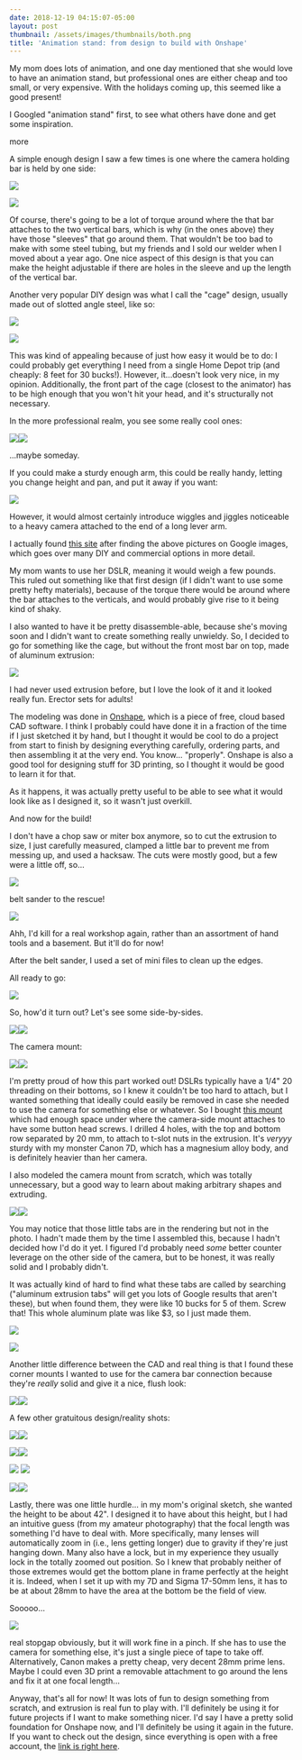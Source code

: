 ```yaml
---
date: 2018-12-19 04:15:07-05:00
layout: post
thumbnail: /assets/images/thumbnails/both.png
title: 'Animation stand: from design to build with Onshape'
---
```


My mom does lots of animation, and one day mentioned that she would love to have an animation stand, but professional ones are either cheap and too small, or very expensive. With the holidays coming up, this seemed like a good present!

I Googled "animation stand" first, to see what others have done and get some inspiration.

more

A simple enough design I saw a few times is one where the camera holding bar is held by one side:

![](/assets/images/animation-stand_front-view.gif)

![](/assets/images/stand.gif)

Of course, there's going to be a lot of torque around where the that bar attaches to the two vertical bars, which is why (in the ones above) they have those "sleeves" that go around them. That wouldn't be too bad to make with some steel tubing, but my friends and I sold our welder when I moved about a year ago. One nice aspect of this design is that you can make the height adjustable if there are holes in the sleeve and up the length of the vertical bar.

Another very popular DIY design was what I call the "cage" design, usually made out of slotted angle steel, like so:

![](/assets/images/000_0007-225x300.jpg)

![](/assets/images/new_animation_camera_stand_01_by_hmontes.jpg)

This was kind of appealing because of just how easy it would be to do: I could probably get everything I need from a single Home Depot trip (and cheaply: 8 feet for 30 bucks!). However, it...doesn't look very nice, in my opinion. Additionally, the front part of the cage (closest to the animator) has to be high enough that you won't hit your head, and it's structurally not necessary.

In the more professional realm, you see some really cool ones:

![](/assets/images/6a00d8341d2b8f53ef01157107e150970b-500wi-300x227.jpg)![](/assets/images/tmp833193-236x300.png)

...maybe someday.

If you could make a sturdy enough arm, this could be really handy, letting you change height and pan, and put it away if you want:

![](/assets/images/tmp833194-300x254.png)

However, it would almost certainly introduce wiggles and jiggles noticeable to a heavy camera attached to the end of a long lever arm.

I actually found [this site](http://smfaanimation.blogspot.com/p/animation-workspaces.html) after finding the above pictures on Google images, which goes over many DIY and commercial options in more detail.

My mom wants to use her DSLR, meaning it would weigh a few pounds. This ruled out something like that first design (if I didn't want to use some pretty hefty materials), because of the torque there would be around where the bar attaches to the verticals, and would probably give rise to it being kind of shaky.

I also wanted to have it be pretty disassemble-able, because she's moving soon and I didn't want to create something really unwieldy. So, I decided to go for something like the cage, but without the front most bar on top, made of aluminum extrusion:

![](/assets/images/Screenshot-from-2018-12-06-17-38-18.png)

I had never used extrusion before, but I love the look of it and it looked really fun. Erector sets for adults!

The modeling was done in [Onshape](https://www.onshape.com/), which is a piece of free, cloud based CAD software. I think I probably could have done it in a fraction of the time if I just sketched it by hand, but I thought it would be cool to do a project from start to finish by designing everything carefully, ordering parts, and then assembling it at the very end. You know... "properly". Onshape is also a good tool for designing stuff for 3D printing, so I thought it would be good to learn it for that.

As it happens, it was actually pretty useful to be able to see what it would look like as I designed it, so it wasn't just overkill.

And now for the build!

I don't have a chop saw or miter box anymore, so to cut the extrusion to size, I just carefully measured, clamped a little bar to prevent me from messing up, and used a hacksaw. The cuts were mostly good, but a few were a little off, so...

![](/assets/images/IMG_20181202_111359-768x1024.jpg)

belt sander to the rescue!

![](/assets/images/IMG_20181202_111243-300x225.jpg)

Ahh, I'd kill for a real workshop again, rather than an assortment of hand tools and a basement. But it'll do for now!

After the belt sander, I used a set of mini files to clean up the edges.

All ready to go:

![](/assets/images/IMG_20181126_104423-1024x768.jpg)

So, how'd it turn out? Let's see some side-by-sides.

![](/assets/images/Screenshot-from-2018-12-06-17-38-18.png)![](/assets/images/IMG_20181202_150113-768x1024.jpg)

The camera mount:

![](/assets/images/Screenshot-from-2018-12-06-17-39-37.png)![](/assets/images/IMG_20181124_192822-1-1012x1024.jpg)

I'm pretty proud of how this part worked out! DSLRs typically have a 1/4" 20 threading on their bottoms, so I knew it couldn't be too hard to attach, but I wanted something that ideally could easily be removed in case she needed to use the camera for something else or whatever. So I bought [this mount](https://www.amazon.com/Foto4easy-Camera-Camcorder-Monopod-Release/dp/B00TB09SKS/) which had enough space under where the camera-side mount attaches to have some button head screws. I drilled 4 holes, with the top and bottom row separated by 20 mm, to attach to t-slot nuts in the extrusion. It's *veryyy* sturdy with my monster Canon 7D, which has a magnesium alloy body, and is definitely heavier than her camera.

I also modeled the camera mount from scratch, which was totally unnecessary, but a good way to learn about making arbitrary shapes and extruding.

![](/assets/images/Screenshot-from-2018-12-06-17-29-51-1024x638.png)![](/assets/images/IMG_20181202_151030-1024x686.jpg)

You may notice that those little tabs are in the rendering but not in the photo. I hadn't made them by the time I assembled this, because I hadn't decided how I'd do it yet. I figured I'd probably need *some* better counter leverage on the other side of the camera, but to be honest, it was really solid and I probably didn't.

It was actually kind of hard to find what these tabs are called by searching ("aluminum extrusion tabs" will get you lots of Google results that aren't these), but when found them, they were like 10 bucks for 5 of them. Screw that! This whole aluminum plate was like $3, so I just made them.

![](/assets/images/IMG_20181204_173840-225x300.jpg)

![](/assets/images/IMG_20181207_173945-300x225.jpg)

Another little difference between the CAD and real thing is that I found these corner mounts I wanted to use for the camera bar connection because they're *really* solid and give it a nice, flush look:

![](/assets/images/Screenshot-from-2018-12-06-17-24-36-1024x572.png)![](/assets/images/IMG_20181202_150127-1-1024x994.jpg)

A few other gratuitous design/reality shots:

![](/assets/images/Screenshot-from-2018-12-06-17-23-25.png)![](/assets/images/IMG_20181202_150224-768x1024.jpg)

![](/assets/images/Screenshot-from-2018-12-06-17-02-44-1024x552.png)![](/assets/images/IMG_20181202_150211-1024x610.jpg)

![](/assets/images/Screenshot-from-2018-12-06-17-07-02.png) ![](/assets/images/IMG_20181202_150345-768x1024.jpg)

![](/assets/images/Screenshot-from-2018-12-06-16-46-56-2.png)![](/assets/images/IMG_20181202_150146-746x1024.jpg)

Lastly, there was one little hurdle... in my mom's original sketch, she wanted the height to be about 42". I designed it to have about this height, but I had an intuitive guess (from my amateur photography) that the focal length was something I'd have to deal with. More specifically, many lenses will automatically zoom in (i.e., lens getting longer) due to gravity if they're just hanging down. Many also have a lock, but in my experience they usually lock in the totally zoomed out position. So I knew that probably neither of those extremes would get the bottom plane in frame perfectly at the height it is. Indeed, when I set it up with my 7D and Sigma 17-50mm lens, it has to be at about 28mm to have the area at the bottom be the field of view.

Sooooo...

![](/assets/images/IMG_20181202_150401-768x1024.jpg)

real stopgap obviously, but it will work fine in a pinch. If she has to use the camera for something else, it's just a single piece of tape to take off. Alternatively, Canon makes a pretty cheap, very decent 28mm prime lens. Maybe I could even 3D print a removable attachment to go around the lens and fix it at one focal length...

Anyway, that's all for now! It was lots of fun to design something from scratch, and extrusion is real fun to play with. I'll definitely be using it for future projects if I want to make something nicer. I'd say I have a pretty solid foundation for Onshape now, and I'll definitely be using it again in the future. If you want to check out the design, since everything is open with a free account, the [link is right here](https://cad.onshape.com/documents/b8640a77b3f2b4975d7885a0/w/d17a83366ec3cd89b6fd99ff/e/a00dd38e6cadfa5a323b2a6e).
